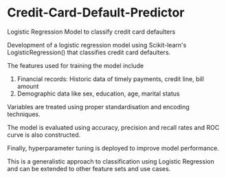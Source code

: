 # Credit-Card-Default-Predictor
Logistic Regression Model to classify credit card defaulters 

Development of a logistic regression model using Scikit-learn's LogisticRegression() that classifies credit card defaulters.

The features used for training the model include 
1. Financial records: Historic data of timely payments, credit line, bill amount
2. Demographic data like sex, education, age, marital status

Variables are treated using proper standardisation and encoding techniques.

The model is evaluated using accuracy, precision and recall rates and ROC curve is also constructed.

Finally, hyperparameter tuning is deployed to improve model performance.

This is a generalistic approach to classification using Logistic Regression and can be extended to other feature sets and use cases.
